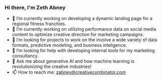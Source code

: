 ### Hi there, I'm Zeth Abney

- 🔭 I’m currently working on developing a dynamic landing page for a regional fitness franchies.
- 🌱 I’m currently working on utilizing performance data on social media content to optimize creative direction for marketing campaigns.
- 👯 I’m looking for projects to work on the involve a wide variety of data formats, predictive modeling, and business inteligence.
- 🤔 I’m looking for help with developing internal tools for my marketing consultancy. 
- 💬 Ask me about generative AI and how machine learning is revolutionizing the creative industries!
- 📫 How to reach me: zabney@creativecombinator.com

<!--
**Zeth-Abney/Zeth-Abney** is a ✨ _special_ ✨ repository because its `README.md` (this file) appears on your GitHub profile.

Here are some ideas to get you started:

- 🔭 I’m currently working on ...
- 🌱 I’m currently learning ...
- 👯 I’m looking to collaborate on ...
- 🤔 I’m looking for help with ...
- 💬 Ask me about ...
- 📫 How to reach me: ...
- ⚡ Fun fact: ...
-->
